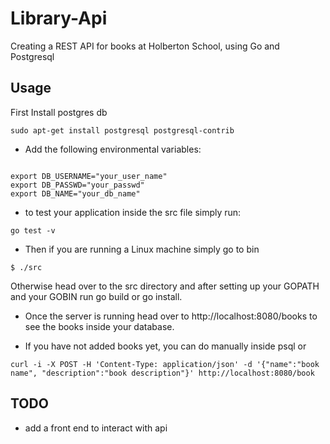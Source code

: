 # Library-Api
Creating a REST API for books at Holberton School, using Go and Postgresql

## Usage
First Install postgres db

```
sudo apt-get install postgresql postgresql-contrib

```

+ Add the following environmental variables:
```

export DB_USERNAME="your_user_name"
export DB_PASSWD="your_passwd"
export DB_NAME="your_db_name"

```
+ to test your application inside the src file simply run:

```
go test -v
```
+ Then if you are running a Linux machine simply go to bin

```
$ ./src
```
Otherwise head over to the src directory and after setting up your GOPATH and your GOBIN run go build or go install.


+ Once the server is running head over to http://localhost:8080/books to see the
books inside your database.

+ If you have not added books yet, you can do manually inside psql or

```
curl -i -X POST -H 'Content-Type: application/json' -d '{"name":"book name", "description":"book description"}' http://localhost:8080/book

```

## TODO

+ add a front end to interact with api